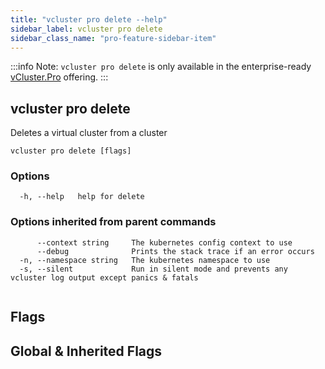```yaml
---
title: "vcluster pro delete --help"
sidebar_label: vcluster pro delete
sidebar_class_name: "pro-feature-sidebar-item"
---
```


:::info Note:
`vcluster pro delete` is only available in the enterprise-ready [vCluster.Pro](https://vcluster.pro) offering.
:::

## vcluster pro delete

Deletes a virtual cluster from a cluster

```
vcluster pro delete [flags]
```

### Options

```
  -h, --help   help for delete
```

### Options inherited from parent commands

```
      --context string     The kubernetes config context to use
      --debug              Prints the stack trace if an error occurs
  -n, --namespace string   The kubernetes namespace to use
  -s, --silent             Run in silent mode and prevents any vcluster log output except panics & fatals
```

```

```


## Flags
## Global & Inherited Flags